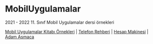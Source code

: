 # MobilUygulamalar
2021 - 2022 11. Sınıf Mobil Uygulamalar dersi örnekleri

[Mobil Uygulamalar Kitabı Örnekleri](https://github.com/ErsinCabuk/MobilUygulamalar/tree/mobil-uygulamalar) | [Telefon Rehberi](https://github.com/ErsinCabuk/MobilUygulamalar/tree/telefon-rehberi) | [Hesap Makinesi](https://github.com/ErsinCabuk/MobilUygulamalar/tree/hesap-makinesi) | [Adam Asmaca](https://github.com/ErsinCabuk/MobilUygulamalar/tree/adam-asmaca)
